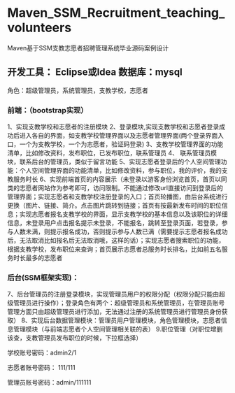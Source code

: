 # Maven_SSM_Recruitment_teaching_volunteers
Maven基于SSM支教志愿者招聘管理系统毕业源码案例设计

## 开发工具： Eclipse或Idea 数据库：mysql

角色：超级管理员，系统管理员，支教学校，志愿者

### 前端：（bootstrap实现）
1、实现支教学校和志愿者的注册模块
2、登录模块,实现支教学校和志愿者登录成功后进入各自的界面，如支教学校管理界面以及志愿者管理界面(两个登录界面入口，一个为支教学校，一个为志愿者，验证码登录) 
3、支教学校管理界面的功能清单，比如修改资料，发布职位，已发布职位，联系管理员
4、 联系管理员模块，联系后台的管理员，类似于留言功能
5、实现志愿者登录后的个人空间管理功能：个人空间管理界面的功能清单，比如修改资料，参与职位，我的评价，我的支教服务时长
6、实现前端首页的内容展示（未登录以游客身份浏览首页，首页以同类的志愿者网站作为参考即可，访问限制。不能通过修改url直接访问到登录后的管理界面；实现志愿者和支教学校注册登录的入口；首页轮播图，由后台系统进行更换（图片、链接、简介。点击图片跳转到链接；首页有按最新发布时间的职位信息；实现志愿者报名支教学校的界面，显示支教学校的基本信息以及该职位的详细信息，未登录用户点击报名提示未登录，不能报名，跳转至登录页面，若登录，参与人数未满，则提示报名成功，否则提示参与人数已满（需要提示志愿者报名成功后，无法取消比如报名后无法取消哦，这样的话）；实现志愿者搜索职位的功能，根据支教学校，发布职位来查询；首页展示志愿者总服务时长排名，比如前五名服务时长最多的志愿者

### 后台(SSM框架实现)：
7、后台管理员的注册登录模块，实现管理员用户的权限分配（权限分配只能由超级管理员进行操作）；登录角色有两个：超级管理员和系统管理员，在管理员账号管理方面只由超级管理员进行添加，无法通过注册的系统管理员进行管理员身份获取）
8、实现后台数据管理模块：管理员用户管理模块，角色管理模块，志愿者信息管理模块（与前端志愿者个人空间管理相关联的表）
9.职位管理（对职位增删该查，支教管理员发布职位的时候，下拉框选择）

学校账号密码：admin2/1

志愿者账号密码： 111/111

管理员账号密码：admin/111111
